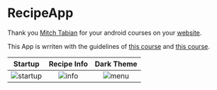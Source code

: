 # RecipeApp

Thank you [Mitch Tabian](https://github.com/mitchtabian) for your android courses on your [website](https://codingwithmitch.com).

This App is wrriten with the guidelines of [this course](https://codingwithmitch.com/courses/jetpack-compose-mvvm-for-beginners/) and [this course](https://codingwithmitch.com/courses/food2fork-recipe-app/).



Startup            |  Recipe Info          | Dark Theme
:-------------------------:|:-------------------------:|:-------------------------:
![startup](https://codingwithmitch.s3.amazonaws.com/static/courses/26/1.png) |  ![info](https://codingwithmitch.s3.amazonaws.com/static/courses/26/3.png) |  ![menu](https://codingwithmitch.s3.amazonaws.com/static/courses/26/5.png)
